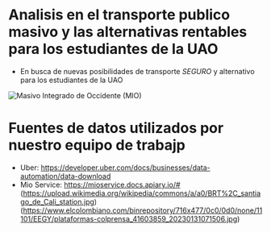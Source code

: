 # Analisis en el transporte publico masivo y las alternativas  rentables para los estudiantes de la UAO
- En busca de nuevas posibilidades de transporte *SEGURO* y alternativo para los estudiantes de la UAO


![Masivo Integrado de Occidente (MIO)](https://upload.wikimedia.org/wikipedia/commons/a/a0/BRT%2C_santiago_de_Cali_station.jpg)

# Fuentes de datos utilizados por nuestro equipo de trabajp 
- Uber: https://developer.uber.com/docs/businesses/data-automation/data-download
- Mio Service: https://mioservice.docs.apiary.io/#
(https://upload.wikimedia.org/wikipedia/commons/a/a0/BRT%2C_santiago_de_Cali_station.jpg)(https://www.elcolombiano.com/binrepository/716x477/0c0/0d0/none/11101/EEGY/plataformas-colprensa_41603859_20230131071506.jpg)


